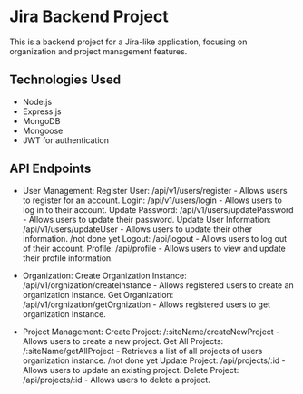# Jira Backend Project

This is a backend project for a Jira-like application, focusing on organization and project management features.

## Technologies Used

- Node.js
- Express.js
- MongoDB
- Mongoose
- JWT for authentication

## API Endpoints

- User Management:
Register User: /api/v1/users/register - Allows users to register for an account.
Login: /api/v1/users/login - Allows users to log in to their account.
Update Password: /api/v1/users/updatePassword - Allows users to update their password.
Update User Information: /api/v1/users/updateUser - Allows users to update their other information.
/not done yet
Logout: /api/logout - Allows users to log out of their account.
Profile: /api/profile - Allows users to view and update their profile information.

- Organization:
Create Organization Instance: /api/v1/orgnization/createInstance - Allows registered users to create an organization Instance.
Get Organization: /api/v1/orgnization/getOrgnization - Allows registered users to get organization Instance.

- Project Management:
Create Project: /:siteName/createNewProject - Allows users to create a new project.
Get All Projects: /:siteName/getAllProject - Retrieves a list of all projects of users organization instance.
/not done yet
Update Project: /api/projects/:id - Allows users to update an existing project.
Delete Project: /api/projects/:id - Allows users to delete a project.

